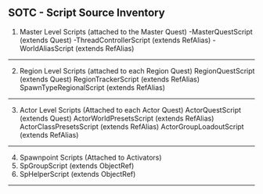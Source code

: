 ## SOTC - Script Source Inventory

1. Master Level Scripts (attached to the Master Quest)
 -MasterQuestScript (extends Quest)
 -ThreadControllerScript (extends RefAlias)
 -WorldAliasScript (extends RefAlias)
 -------------------------------------------------------
 
 
2. Region Level Scripts (attached to each Region Quest)
 RegionQuestScript (extends Quest)
 RegionTrackerScript (extends RefAlias)
 SpawnTypeRegionalScript (extends RefAlias)
-------------------------------------------------------


3. Actor Level Scripts (Attached to each Actor Quest)
 ActorQuestScript (extends Quest)
 ActorWorldPresetsScript (extends RefAlias)
 ActorClassPresetsScript (extends RefAlias)
 ActorGroupLoadoutScript (extends RefAlias)
 -------------------------------------------------------
 
 
 4. Spawnpoint Scripts (Attached to Activators)
 1. SpGroupScript (extends ObjectRef)
 2. SpHelperScript (extends ObjectRef)
  -------------------------------------------------------
